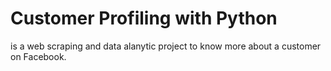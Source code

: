 # Customer Profiling with Python
is a web scraping and data alanytic project to know more about a customer on Facebook.
